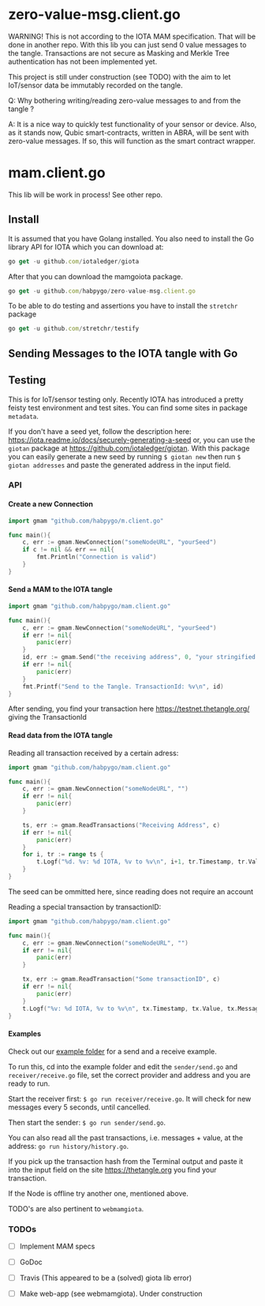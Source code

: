 # zero-value-msg.client.go
WARNING! This is not according to the IOTA MAM specification. That will be done in another repo. With this lib you can just send 0 value messages to the tangle. Transactions are not secure as Masking and Merkle Tree authentication has not been implemented yet.

This project is still under construction (see TODO) with the aim to let IoT/sensor data be immutably recorded on the tangle.

Q: Why bothering writing/reading zero-value messages to and from the tangle ?

A: It is a nice way to quickly test functionality of your sensor or device. Also, as it stands now, Qubic smart-contracts, written in ABRA, will be sent with zero-value messages. If so, this will function as the smart contract wrapper.



# mam.client.go

This lib will be work in process! See other repo.




## Install

It is assumed that you have Golang installed. You also need to install the Go library API for IOTA which you can download at:

```javascript
go get -u github.com/iotaledger/giota
```

After that you can download the mamgoiota package.

```javascript
go get -u github.com/habpygo/zero-value-msg.client.go
```

To be able to do testing and assertions you have to install the `stretchr` package

```javascript
go get -u github.com/stretchr/testify
```

## Sending Messages to the IOTA tangle with Go

## Testing

This is for IoT/sensor testing only.  Recently IOTA has introduced a pretty feisty test environment and test sites. You can find some sites in package `metadata`.

If you don't have a seed yet, follow the description here: https://iota.readme.io/docs/securely-generating-a-seed or, you can use the `giotan` package at https://github.com/iotaledger/giotan. With this package you can easily generate a new seed by running `$ giotan new` then run `$ giotan addresses` and paste the generated address in the input field.

### API

#### Create a new Connection
```go
import gmam "github.com/habpygo/m.client.go"

func main(){
    c, err := gmam.NewConnection("someNodeURL", "yourSeed")
    if c != nil && err == nil{
        fmt.Println("Connection is valid")
    }
}
```


#### Send a MAM to the IOTA tangle
```go
import gmam "github.com/habpygo/mam.client.go"

func main(){
    c, err := gmam.NewConnection("someNodeURL", "yourSeed")
    if err != nil{
        panic(err)
    }
    id, err := gmam.Send("the receiving address", 0, "your stringified message", c)
    if err != nil{
        panic(err)
    }
    fmt.Printf("Send to the Tangle. TransactionId: %v\n", id)
}
```
After sending, you find your transaction here https://testnet.thetangle.org/ giving the TransactionId


#### Read data from the IOTA tangle
Reading all transaction received by a certain adress:
```go
import gmam "github.com/habpygo/mam.client.go"

func main(){
    c, err := gmam.NewConnection("someNodeURL", "")
    if err != nil{
        panic(err)
    }

    ts, err := gmam.ReadTransactions("Receiving Address", c)
    if err != nil{
        panic(err)
    }
    for i, tr := range ts {
        t.Logf("%d. %v: %d IOTA, %v to %v\n", i+1, tr.Timestamp, tr.Value, tr.Message, tr.Recipient)
    }
}
```
The seed can be ommitted here, since reading does not require an account



Reading a special transaction by transactionID:
```go
import gmam "github.com/habpygo/mam.client.go"

func main(){
    c, err := gmam.NewConnection("someNodeURL", "")
    if err != nil{
        panic(err)
    }

    tx, err := gmam.ReadTransaction("Some transactionID", c)
    if err != nil{
        panic(err)
    }
    t.Logf("%v: %d IOTA, %v to %v\n", tx.Timestamp, tx.Value, tx.Message, tx.Recipient)
}
```


#### Examples
Check out our [example folder](/example) for a send and a receive example.

To run this, cd into the example folder and edit the `sender/send.go` and `receiver/receive.go` file, set the correct provider and address and you are ready to run.

Start the receiver first: `$ go run receiver/receive.go`. It will check for new messages every 5 seconds, until cancelled.

Then start the sender: `$ go run sender/send.go`.

You can also read all the past transactions, i.e. messages + value,  at the address: `go run history/history.go`.

If you pick up the transaction hash from the Terminal output and paste it into the input field on the site https://thetangle.org you find your transaction. 

If the Node is offline try another one, mentioned above.

TODO's are also pertinent to `webmamgiota`.
### TODOs
- [ ] Implement MAM specs
- [ ] GoDoc
- [ ] Travis (This appeared to be a (solved) giota lib error)
- [ ] Make web-app (see webmamgiota). Under construction




